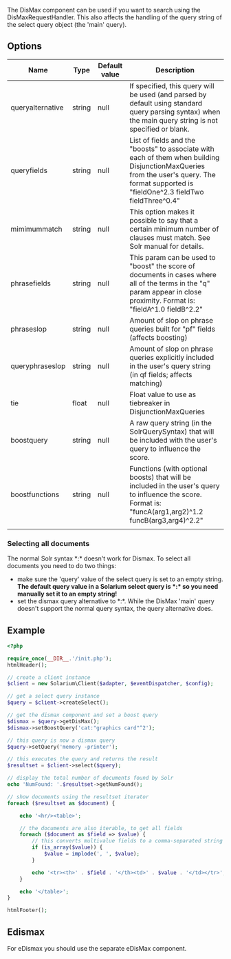 The DisMax component can be used if you want to search using the DisMaxRequestHandler. This also affects the handling of the query string of the select query object (the 'main' query).

Options
-------

| Name             | Type   | Default value | Description                                                                                                                                                                              |
|------------------|--------|---------------|------------------------------------------------------------------------------------------------------------------------------------------------------------------------------------------|
| queryalternative | string | null          | If specified, this query will be used (and parsed by default using standard query parsing syntax) when the main query string is not specified or blank.                                  |
| queryfields      | string | null          | List of fields and the "boosts" to associate with each of them when building DisjunctionMaxQueries from the user's query. The format supported is "fieldOne^2.3 fieldTwo fieldThree^0.4" |
| mimimummatch     | string | null          | This option makes it possible to say that a certain minimum number of clauses must match. See Solr manual for details.                                                                   |
| phrasefields     | string | null          | This param can be used to "boost" the score of documents in cases where all of the terms in the "q" param appear in close proximity. Format is: "fieldA^1.0 fieldB^2.2"                  |
| phraseslop       | string | null          | Amount of slop on phrase queries built for "pf" fields (affects boosting)                                                                                                                |
| queryphraseslop  | string | null          | Amount of slop on phrase queries explicitly included in the user's query string (in qf fields; affects matching)                                                                         |
| tie              | float  | null          | Float value to use as tiebreaker in DisjunctionMaxQueries                                                                                                                                |
| boostquery       | string | null          | A raw query string (in the SolrQuerySyntax) that will be included with the user's query to influence the score.                                                                          |
| boostfunctions   | string | null          | Functions (with optional boosts) that will be included in the user's query to influence the score. Format is: "funcA(arg1,arg2)^1.2 funcB(arg3,arg4)^2.2"                                |
||

### Selecting all documents

The normal Solr syntax \*:\* doesn't work for Dismax. To select all documents you need to do two things:

-   make sure the 'query' value of the select query is set to an empty string. **The default query value in a Solarium select query is \*:\* so you need manually set it to an empty string!**
-   set the dismax query alternative to \*:\*. While the DisMax 'main' query doesn't support the normal query syntax, the query alternative does.

Example
-------

```php
<?php

require_once(__DIR__.'/init.php');
htmlHeader();

// create a client instance
$client = new Solarium\Client($adapter, $eventDispatcher, $config);

// get a select query instance
$query = $client->createSelect();

// get the dismax component and set a boost query
$dismax = $query->getDisMax();
$dismax->setBoostQuery('cat:"graphics card"^2');

// this query is now a dismax query
$query->setQuery('memory -printer');

// this executes the query and returns the result
$resultset = $client->select($query);

// display the total number of documents found by Solr
echo 'NumFound: '.$resultset->getNumFound();

// show documents using the resultset iterator
foreach ($resultset as $document) {

    echo '<hr/><table>';

    // the documents are also iterable, to get all fields
    foreach ($document as $field => $value) {
        // this converts multivalue fields to a comma-separated string
        if (is_array($value)) {
            $value = implode(', ', $value);
        }

        echo '<tr><th>' . $field . '</th><td>' . $value . '</td></tr>';
    }

    echo '</table>';
}

htmlFooter();

```

Edismax
-------

For eDismax you should use the separate eDisMax component.
